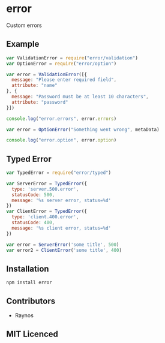 # error

<!--
    [![build status][1]][2]
    [![NPM version][3]][4]
    [![Coverage Status][5]][6]
    [![gemnasium Dependency Status][7]][8]
    [![Davis Dependency status][9]][10]
-->

<!-- [![browser support][11]][12] -->

Custom errors

## Example

```js
var ValidationError = require("error/validation")
var OptionError = require("error/option")

var error = ValidationError([{
  message: "Please enter required field",
  attribute: "name"
}, {
  message: "Password must be at least 10 characters",
  attribute: "password"
}])

console.log("error.errors", error.errors)

var error = OptionError("Something went wrong", metaData)

console.log("error.option", error.option)
```

## Typed Error

```js
var TypedError = require("error/typed")

var ServerError = TypedError({
  type: 'server.500.error',
  statusCode: 500,
  message: '%s server error, status=%d'
})
var ClientError = TypedError({
  type: 'client.400.error',
  statusCode: 400,
  message: '%s client error, status=%d'
})

var error = ServerError('some title', 500)
var error2 = ClientError('some title', 400)
```

## Installation

`npm install error`

## Contributors

 - Raynos

## MIT Licenced

  [1]: https://secure.travis-ci.org/Raynos/error.png
  [2]: https://travis-ci.org/Raynos/error
  [3]: https://badge.fury.io/js/error.png
  [4]: https://badge.fury.io/js/error
  [5]: https://coveralls.io/repos/Raynos/error/badge.png
  [6]: https://coveralls.io/r/Raynos/error
  [7]: https://gemnasium.com/Raynos/error.png
  [8]: https://gemnasium.com/Raynos/error
  [9]: https://david-dm.org/Raynos/error.png
  [10]: https://david-dm.org/Raynos/error
  [11]: https://ci.testling.com/Raynos/error.png
  [12]: https://ci.testling.com/Raynos/error
